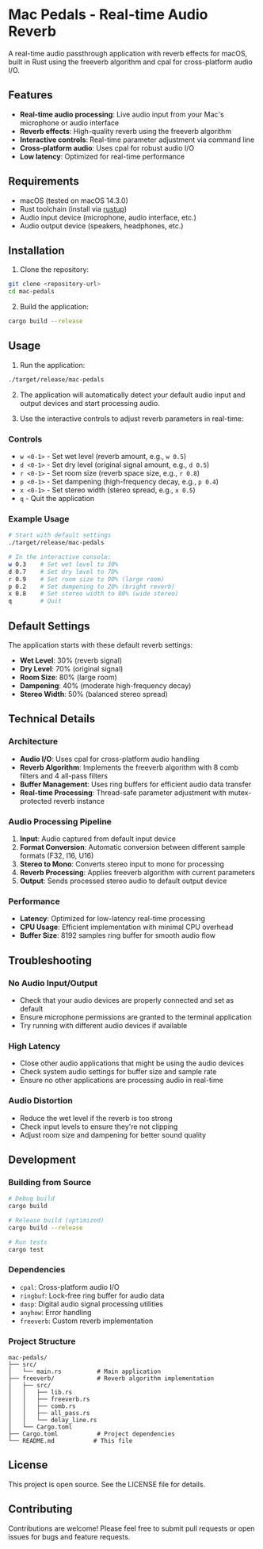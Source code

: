 # Mac Pedals - Real-time Audio Reverb

A real-time audio passthrough application with reverb effects for macOS, built in Rust using the freeverb algorithm and cpal for cross-platform audio I/O.

## Features

- **Real-time audio processing**: Live audio input from your Mac's microphone or audio interface
- **Reverb effects**: High-quality reverb using the freeverb algorithm
- **Interactive controls**: Real-time parameter adjustment via command line
- **Cross-platform audio**: Uses cpal for robust audio I/O
- **Low latency**: Optimized for real-time performance

## Requirements

- macOS (tested on macOS 14.3.0)
- Rust toolchain (install via [rustup](https://rustup.rs/))
- Audio input device (microphone, audio interface, etc.)
- Audio output device (speakers, headphones, etc.)

## Installation

1. Clone the repository:
```bash
git clone <repository-url>
cd mac-pedals
```

2. Build the application:
```bash
cargo build --release
```

## Usage

1. Run the application:
```bash
./target/release/mac-pedals
```

2. The application will automatically detect your default audio input and output devices and start processing audio.

3. Use the interactive controls to adjust reverb parameters in real-time:

### Controls

- `w <0-1>` - Set wet level (reverb amount, e.g., `w 0.5`)
- `d <0-1>` - Set dry level (original signal amount, e.g., `d 0.5`)
- `r <0-1>` - Set room size (reverb space size, e.g., `r 0.8`)
- `p <0-1>` - Set dampening (high-frequency decay, e.g., `p 0.4`)
- `x <0-1>` - Set stereo width (stereo spread, e.g., `x 0.5`)
- `q` - Quit the application

### Example Usage

```bash
# Start with default settings
./target/release/mac-pedals

# In the interactive console:
w 0.3    # Set wet level to 30%
d 0.7    # Set dry level to 70%
r 0.9    # Set room size to 90% (large room)
p 0.2    # Set dampening to 20% (bright reverb)
x 0.8    # Set stereo width to 80% (wide stereo)
q        # Quit
```

## Default Settings

The application starts with these default reverb settings:
- **Wet Level**: 30% (reverb signal)
- **Dry Level**: 70% (original signal)
- **Room Size**: 80% (large room)
- **Dampening**: 40% (moderate high-frequency decay)
- **Stereo Width**: 50% (balanced stereo spread)

## Technical Details

### Architecture

- **Audio I/O**: Uses cpal for cross-platform audio handling
- **Reverb Algorithm**: Implements the freeverb algorithm with 8 comb filters and 4 all-pass filters
- **Buffer Management**: Uses ring buffers for efficient audio data transfer
- **Real-time Processing**: Thread-safe parameter adjustment with mutex-protected reverb instance

### Audio Processing Pipeline

1. **Input**: Audio captured from default input device
2. **Format Conversion**: Automatic conversion between different sample formats (F32, I16, U16)
3. **Stereo to Mono**: Converts stereo input to mono for processing
4. **Reverb Processing**: Applies freeverb algorithm with current parameters
5. **Output**: Sends processed stereo audio to default output device

### Performance

- **Latency**: Optimized for low-latency real-time processing
- **CPU Usage**: Efficient implementation with minimal CPU overhead
- **Buffer Size**: 8192 samples ring buffer for smooth audio flow

## Troubleshooting

### No Audio Input/Output
- Check that your audio devices are properly connected and set as default
- Ensure microphone permissions are granted to the terminal application
- Try running with different audio devices if available

### High Latency
- Close other audio applications that might be using the audio devices
- Check system audio settings for buffer size and sample rate
- Ensure no other applications are processing audio in real-time

### Audio Distortion
- Reduce the wet level if the reverb is too strong
- Check input levels to ensure they're not clipping
- Adjust room size and dampening for better sound quality

## Development

### Building from Source

```bash
# Debug build
cargo build

# Release build (optimized)
cargo build --release

# Run tests
cargo test
```

### Dependencies

- `cpal`: Cross-platform audio I/O
- `ringbuf`: Lock-free ring buffer for audio data
- `dasp`: Digital audio signal processing utilities
- `anyhow`: Error handling
- `freeverb`: Custom reverb implementation

### Project Structure

```
mac-pedals/
├── src/
│   └── main.rs          # Main application
├── freeverb/            # Reverb algorithm implementation
│   ├── src/
│   │   ├── lib.rs
│   │   ├── freeverb.rs
│   │   ├── comb.rs
│   │   ├── all_pass.rs
│   │   └── delay_line.rs
│   └── Cargo.toml
├── Cargo.toml           # Project dependencies
└── README.md           # This file
```

## License

This project is open source. See the LICENSE file for details.

## Contributing

Contributions are welcome! Please feel free to submit pull requests or open issues for bugs and feature requests. 